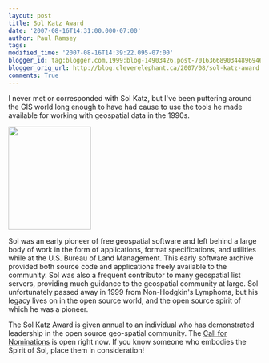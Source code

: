 ```yaml
---
layout: post
title: Sol Katz Award
date: '2007-08-16T14:31:00.000-07:00'
author: Paul Ramsey
tags: 
modified_time: '2007-08-16T14:39:22.095-07:00'
blogger_id: tag:blogger.com,1999:blog-14903426.post-7016366890344896946
blogger_orig_url: http://blog.cleverelephant.ca/2007/08/sol-katz-award.html
comments: True
---
```


I never met or corresponded with Sol Katz, but I've been puttering around the GIS world long enough to have had cause to use the tools he made available for working with geospatial data in the 1990s.

<img src="https://www.osgeo.org/content/foundation/solkatz/Solomon-Katz.jpg" width="165" height="206" />

Sol was an early pioneer of free geospatial software and left behind a large body of work in the form of applications, format specifications, and utilities while at the U.S. Bureau of Land Management. This early software archive provided both source code and applications freely available to the community. Sol was also a frequent contributor to many geospatial list servers, providing much guidance to the geospatial community at large.  Sol unfortunately passed away in 1999 from Non-Hodgkin's Lymphoma, but his legacy lives on in the open source world, and the open source spirit of which he was a pioneer.

The Sol Katz Award is given annual to an individual who has demonstrated leadership in the open source geo-spatial community.  The [Call for Nominations](http://wiki.osgeo.org/index.php/Sol_Katz_Award#2007_Call_for_Nominations) is open right now.  If you know someone who embodies the Spirit of Sol, place them in consideration!